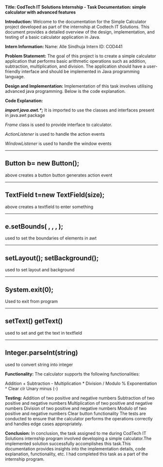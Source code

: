 **Title: CodTech IT Solutions Internship - Task Documentation: simple calculator with advanced features**

**Introduction:**
Welcome to the documentation for the Simple Calculator project developed as part of the internship at Codtech IT Solutions. This document provides a detailed overview of the design, implementation, and testing of a basic calculator application in Java.

**Intern Information:**
Name: Alle Sindhuja
Intern ID: COD441 

**Problem Statement:**
The goal of this project is to create a simple calculator application that performs basic arithmetic operations such as addition, subtraction, multiplication, and division. The application should have a user-friendly interface and should be implemented in Java programming language.
 
**Design and Implementation:** 
Implementation of this task involves utilising advanced java programming.
Below is the code explanation.

**Code Explanation:**

___import java.awt.*;___
It is imported to use the classes and interfaces present in java.awt package

*Frame* class is used to provide interface to calculator.

*ActionListener* is used to handle the action events

*WindowListener* is used to handle the window events

---
Button b= new Button();
---
above creates a button
button generates action event

---
TextField t=new TextField(size);
---
above creates a textfield to enter something 

---
e.setBounds( , , , ); 
---
used to set the boundaries of elements in awt

---
setLayout(); 
setBackground();
---
used to set layout and background 

---
System.exit(0);
---
Used to exit from program 

---
setText()
getText()
---
used to set and get the text in textfield

---       
Integer.parseInt(string)
---
used to convert string into integer
              
**Functionality:**
The calculator supports the following functionalities:

Addition +
Subtraction -
Multiplication *
Division /
Modulo %
Exponentiation ^
Clear clr
Unary minus (-)
 
**Testing:**
Addition of two positive and negative numbers
Subtraction of two positive and negative numbers
Multiplication of two positive and negative numbers
Division of two positive and negative numbers
Modulo of two positive and negative numbers
Clear button functionality
The tests are conducted to ensure that the calculator performs the operations correctly and handles edge cases appropriately.

**Conclusion:**
In conclusion, the task assigned to me during CodTech IT Solutions internship program involved developing a simple calculator.The implemented solution successfully accomplishes this task.This documentation provides insights into the implementation details, code explanation, functionality, etc. I had completed this task as a part of the internship program.
